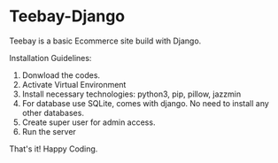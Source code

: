 # Teebay-Django

Teebay is a basic Ecommerce site build with Django.

Installation Guidelines:
1. Donwload the codes.
2. Activate Virtual Environment
3. Install necessary technologies: python3, pip, pillow, jazzmin
4. For database use SQLite, comes with django. No need to install any other databases.
5. Create super user for admin access.
6. Run the server

That's it! Happy Coding.
